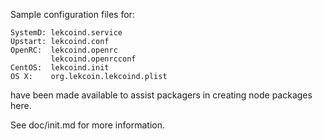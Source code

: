 Sample configuration files for:
```
SystemD: lekcoind.service
Upstart: lekcoind.conf
OpenRC:  lekcoind.openrc
         lekcoind.openrcconf
CentOS:  lekcoind.init
OS X:    org.lekcoin.lekcoind.plist
```
have been made available to assist packagers in creating node packages here.

See doc/init.md for more information.
